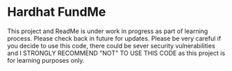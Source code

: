 # Hardhat FundMe

This project and ReadMe is under work in progress as part of learning process. Please check back in future for updates. 
Please be  very careful if you decide to use this code, there could be sever security vulnerabilities and I STRONGLY RECOMMEND "NOT" TO USE THIS CODE as this project is for learning purposes only.

